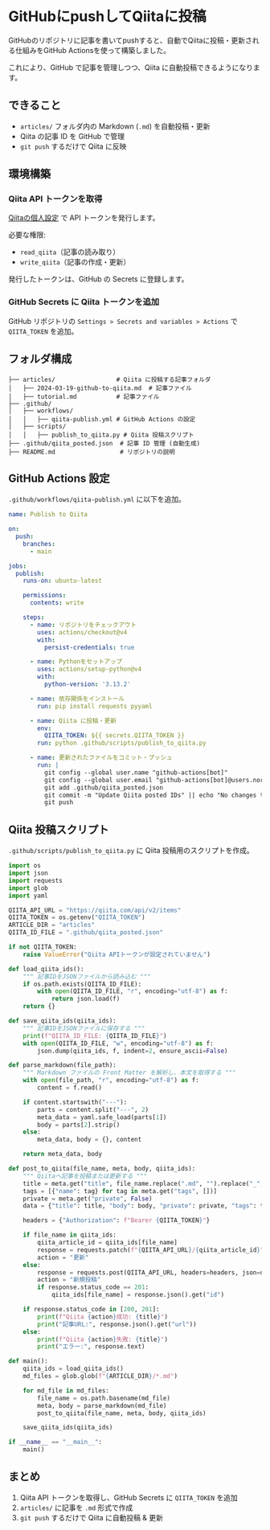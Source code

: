 # GitHubにpushしてQiitaに投稿

GitHubのリポジトリに記事を書いてpushすると、自動でQiitaに投稿・更新される仕組みをGitHub Actionsを使って構築しました。

これにより、GitHub で記事を管理しつつ、Qiita に自動投稿できるようになります。

## できること
- `articles/` フォルダ内の Markdown (`.md`) を自動投稿・更新
- Qiita の記事 ID を GitHub で管理
- `git push` するだけで Qiita に反映

## 環境構築

### Qiita API トークンを取得
[Qiitaの個人設定](https://qiita.com/settings/applications) で API トークンを発行します。

必要な権限:
- `read_qiita`（記事の読み取り）
- `write_qiita`（記事の作成・更新）

発行したトークンは、GitHub の Secrets に登録します。

### GitHub Secrets に Qiita トークンを追加
GitHub リポジトリの `Settings > Secrets and variables > Actions` で `QIITA_TOKEN` を追加。

## フォルダ構成

```
├── articles/                 # Qiita に投稿する記事フォルダ
│   ├── 2024-03-19-github-to-qiita.md  # 記事ファイル
│   ├── tutorial.md           # 記事ファイル
├── .github/
│   ├── workflows/
│   │   ├── qiita-publish.yml # GitHub Actions の設定
│   ├── scripts/
│   │   ├── publish_to_qiita.py # Qiita 投稿スクリプト
├── .github/qiita_posted.json  # 記事 ID 管理 (自動生成)
├── README.md                  # リポジトリの説明
```

## GitHub Actions 設定

`.github/workflows/qiita-publish.yml` に以下を追加。

```yaml
name: Publish to Qiita

on:
  push:
    branches:
      - main

jobs:
  publish:
    runs-on: ubuntu-latest

    permissions:
      contents: write

    steps:
      - name: リポジトリをチェックアウト
        uses: actions/checkout@v4
        with:
          persist-credentials: true

      - name: Pythonをセットアップ
        uses: actions/setup-python@v4
        with:
          python-version: '3.13.2'

      - name: 依存関係をインストール
        run: pip install requests pyyaml

      - name: Qiita に投稿・更新
        env:
          QIITA_TOKEN: ${{ secrets.QIITA_TOKEN }}
        run: python .github/scripts/publish_to_qiita.py

      - name: 更新されたファイルをコミット・プッシュ
        run: |
          git config --global user.name "github-actions[bot]"
          git config --global user.email "github-actions[bot]@users.noreply.github.com"
          git add .github/qiita_posted.json
          git commit -m "Update Qiita posted IDs" || echo "No changes to commit"
          git push
```

## Qiita 投稿スクリプト

`.github/scripts/publish_to_qiita.py` に Qiita 投稿用のスクリプトを作成。

```python
import os
import json
import requests
import glob
import yaml

QIITA_API_URL = "https://qiita.com/api/v2/items"
QIITA_TOKEN = os.getenv("QIITA_TOKEN")
ARTICLE_DIR = "articles"
QIITA_ID_FILE = ".github/qiita_posted.json"

if not QIITA_TOKEN:
    raise ValueError("Qiita APIトークンが設定されていません")

def load_qiita_ids():
    """ 記事IDをJSONファイルから読み込む """
    if os.path.exists(QIITA_ID_FILE):
        with open(QIITA_ID_FILE, "r", encoding="utf-8") as f:
            return json.load(f)
    return {}

def save_qiita_ids(qiita_ids):
    """ 記事IDをJSONファイルに保存する """
    print(f"QIITA_ID_FILE: {QIITA_ID_FILE}")
    with open(QIITA_ID_FILE, "w", encoding="utf-8") as f:
        json.dump(qiita_ids, f, indent=2, ensure_ascii=False)

def parse_markdown(file_path):
    """ Markdown ファイルの Front Matter を解析し、本文を取得する """
    with open(file_path, "r", encoding="utf-8") as f:
        content = f.read()

    if content.startswith("---"):
        parts = content.split("---", 2)
        meta_data = yaml.safe_load(parts[1])
        body = parts[2].strip()
    else:
        meta_data, body = {}, content

    return meta_data, body

def post_to_qiita(file_name, meta, body, qiita_ids):
    """ Qiitaへ記事を投稿または更新する """
    title = meta.get("title", file_name.replace(".md", "").replace("_", " ").title())
    tags = [{"name": tag} for tag in meta.get("tags", [])]
    private = meta.get("private", False)
    data = {"title": title, "body": body, "private": private, "tags": tags}

    headers = {"Authorization": f"Bearer {QIITA_TOKEN}"}

    if file_name in qiita_ids:
        qiita_article_id = qiita_ids[file_name]
        response = requests.patch(f"{QIITA_API_URL}/{qiita_article_id}", headers=headers, json=data)
        action = "更新"
    else:
        response = requests.post(QIITA_API_URL, headers=headers, json=data)
        action = "新規投稿"
        if response.status_code == 201:
            qiita_ids[file_name] = response.json().get("id")

    if response.status_code in [200, 201]:
        print(f"Qiita {action}成功: {title}")
        print("記事URL:", response.json().get("url"))
    else:
        print(f"Qiita {action}失敗: {title}")
        print("エラー:", response.text)

def main():
    qiita_ids = load_qiita_ids()
    md_files = glob.glob(f"{ARTICLE_DIR}/*.md")

    for md_file in md_files:
        file_name = os.path.basename(md_file)
        meta, body = parse_markdown(md_file)
        post_to_qiita(file_name, meta, body, qiita_ids)

    save_qiita_ids(qiita_ids)

if __name__ == "__main__":
    main()
```

## まとめ
1. Qiita API トークンを取得し、GitHub Secrets に `QIITA_TOKEN` を追加
2. `articles/` に記事を `.md` 形式で作成
3. `git push` するだけで Qiita に自動投稿 & 更新
